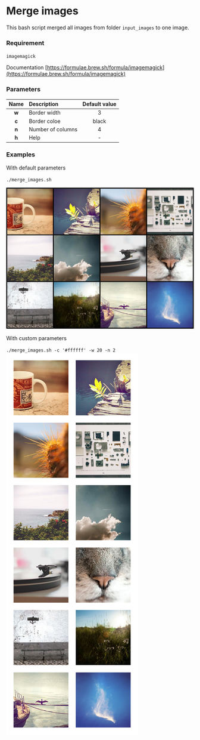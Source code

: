 # Merge images

This bash script merged all images from folder `input_images` to one image.

### Requirement
`imagemagick` 

Documentation
[https://formulae.brew.sh/formula/imagemagick](https://formulae.brew.sh/formula/imagemagick)

### Parameters
|Name|Description|Default value|
|:----:|:-----------|:-----:|
|**w**|Border width|3|
|**c**|Border coloe|black|
|**n**|Number of columns|4|
|**h**|Help|-|

### Examples
With default parameters

`./merge_images.sh`

![default](./examples/merged_default.png)

With custom parameters

`./merge_images.sh -c '#ffffff' -w 20 -n 2`
![custom](./examples/merged_custom.png)